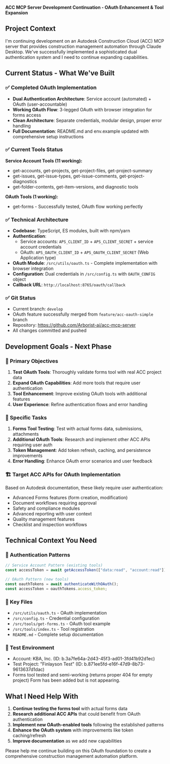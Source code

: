 **ACC MCP Server Development Continuation - OAuth Enhancement & Tool Expansion**

## Project Context
I'm continuing development on an Autodesk Construction Cloud (ACC) MCP server that provides construction management automation through Claude Desktop. We've successfully implemented a sophisticated dual authentication system and I need to continue expanding capabilities.

## Current Status - What We've Built

### ✅ Completed OAuth Implementation
- **Dual Authentication Architecture**: Service account (automated) + OAuth (user-accountable)
- **Working OAuth Flow**: 3-legged OAuth with browser integration for forms access
- **Clean Architecture**: Separate credentials, modular design, proper error handling
- **Full Documentation**: README.md and env.example updated with comprehensive setup instructions

### ✅ Current Tools Status
**Service Account Tools (11 working):**
- get-accounts, get-projects, get-project-files, get-project-summary
- get-issues, get-issue-types, get-issue-comments, get-project-diagnostics
- get-folder-contents, get-item-versions, and diagnostic tools

**OAuth Tools (1 working):**
- get-forms - Successfully tested, OAuth flow working perfectly

### ✅ Technical Architecture
- **Codebase**: TypeScript, ES modules, built with npm/yarn
- **Authentication**: 
  - Service accounts: `APS_CLIENT_ID` + `APS_CLIENT_SECRET` + service account credentials
  - OAuth: `APS_OAUTH_CLIENT_ID` + `APS_OAUTH_CLIENT_SECRET` (Web Application type)
- **OAuth Module**: `/src/utils/oauth.ts` - Complete implementation with browser integration
- **Configuration**: Dual credentials in `/src/config.ts` with `OAUTH_CONFIG` object
- **Callback URL**: `http://localhost:8765/oauth/callback`

### ✅ Git Status
- Current branch: `develop`
- OAuth feature successfully merged from `feature/acc-oauth-simple` branch
- Repository: https://github.com/Arborist-ai/acc-mcp-server
- All changes committed and pushed

## Development Goals - Next Phase

### 🎯 Primary Objectives
1. **Test OAuth Tools**: Thoroughly validate forms tool with real ACC project data
2. **Expand OAuth Capabilities**: Add more tools that require user authentication
3. **Tool Enhancement**: Improve existing OAuth tools with additional features
4. **User Experience**: Refine authentication flows and error handling

### 🔧 Specific Tasks
1. **Forms Tool Testing**: Test with actual forms data, submissions, attachments
2. **Additional OAuth Tools**: Research and implement other ACC APIs requiring user auth
3. **Token Management**: Add token refresh, caching, and persistence improvements
4. **Error Handling**: Enhance OAuth error scenarios and user feedback

### 🏗️ Target ACC APIs for OAuth Implementation
Based on Autodesk documentation, these likely require user authentication:
- Advanced Forms features (form creation, modification)
- Document workflows requiring approval
- Safety and compliance modules
- Advanced reporting with user context
- Quality management features
- Checklist and inspection workflows

## Technical Context You Need

### 🔑 Authentication Patterns
```typescript
// Service Account Pattern (existing tools)
const accessToken = await getAccessToken(["data:read", "account:read"]);

// OAuth Pattern (new tools)
const oauthTokens = await authenticateWithOAuth();
const accessToken = oauthTokens.access_token;
```

### 📁 Key Files
- `/src/utils/oauth.ts` - OAuth implementation
- `/src/config.ts` - Credential configuration
- `/src/tools/get-forms.ts` - OAuth tool example
- `/src/tools/index.ts` - Tool registration
- `README.md` - Complete setup documentation

### 🧪 Test Environment
- Account: KBA, Inc. (ID: b.3a7fe64a-2d43-45f3-ad01-3fd41b92d1ec)
- Test Project: "Finlayson Test" (ID: b.871ee5fd-e16f-47d9-8b73-9613637d1dac)
- Forms tool tested and semi-working (returns proper 404 for empty project) Form has been added but is not appearing.

## What I Need Help With

1. **Continue testing the forms tool** with actual forms data
2. **Research additional ACC APIs** that could benefit from OAuth authentication
3. **Implement new OAuth-enabled tools** following the established patterns
4. **Enhance the OAuth system** with improvements like token caching/refresh
5. **Improve documentation** as we add new capabilities

Please help me continue building on this OAuth foundation to create a comprehensive construction management automation platform.
